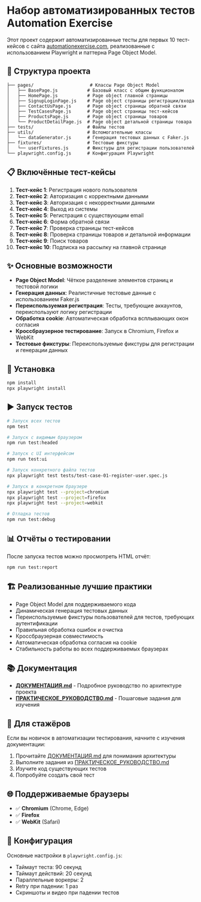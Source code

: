 # Набор автоматизированных тестов Automation Exercise

Этот проект содержит автоматизированные тесты для первых 10 тест-кейсов с сайта [automationexercise.com](https://www.automationexercise.com/test_cases), реализованные с использованием Playwright и паттерна Page Object Model.

## 📁 Структура проекта

```
├── pages/                     # Классы Page Object Model
│   ├── BasePage.js           # Базовый класс с общим функционалом
│   ├── HomePage.js           # Page object главной страницы
│   ├── SignupLoginPage.js    # Page object страницы регистрации/входа
│   ├── ContactUsPage.js      # Page object страницы обратной связи
│   ├── TestCasesPage.js      # Page object страницы тест-кейсов
│   ├── ProductsPage.js       # Page object страницы товаров
│   └── ProductDetailPage.js  # Page object детальной страницы товара
├── tests/                    # Файлы тестов
├── utils/                    # Вспомогательные классы
│   └── dataGenerator.js      # Генерация тестовых данных с Faker.js
├── fixtures/                 # Тестовые фикстуры
│   └── userFixtures.js       # Фикстуры для регистрации пользователей
└── playwright.config.js      # Конфигурация Playwright
```

## 📋 Включённые тест-кейсы

1. **Тест-кейс 1**: Регистрация нового пользователя
2. **Тест-кейс 2**: Авторизация с корректными данными
3. **Тест-кейс 3**: Авторизация с некорректными данными
4. **Тест-кейс 4**: Выход из системы
5. **Тест-кейс 5**: Регистрация с существующим email
6. **Тест-кейс 6**: Форма обратной связи
7. **Тест-кейс 7**: Проверка страницы тест-кейсов
8. **Тест-кейс 8**: Проверка страницы товаров и детальной информации
9. **Тест-кейс 9**: Поиск товаров
10. **Тест-кейс 10**: Подписка на рассылку на главной странице

## ✨ Основные возможности

- **Page Object Model**: Чёткое разделение элементов страниц и тестовой логики
- **Генерация данных**: Реалистичные тестовые данные с использованием Faker.js
- **Переиспользуемая регистрация**: Тесты, требующие аккаунтов, переиспользуют логику регистрации
- **Обработка cookie**: Автоматическая обработка всплывающих окон согласия
- **Кроссбраузерное тестирование**: Запуск в Chromium, Firefox и WebKit
- **Тестовые фикстуры**: Переиспользуемые фикстуры для регистрации и генерации данных

## 🚀 Установка

```bash
npm install
npx playwright install
```

## ▶️ Запуск тестов

```bash
# Запуск всех тестов
npm test

# Запуск с видимым браузером
npm run test:headed

# Запуск с UI интерфейсом
npm run test:ui

# Запуск конкретного файла тестов
npx playwright test tests/test-case-01-register-user.spec.js

# Запуск в конкретном браузере
npx playwright test --project=chromium
npx playwright test --project=firefox
npx playwright test --project=webkit

# Отладка тестов
npm run test:debug
```

## 📊 Отчёты о тестировании

После запуска тестов можно просмотреть HTML отчёт:

```bash
npm run test:report
```

## 🏗️ Реализованные лучшие практики

- Page Object Model для поддерживаемого кода
- Динамическая генерация тестовых данных
- Переиспользуемые фикстуры пользователей для тестов, требующих аутентификации
- Правильная обработка ошибок и очистка
- Кроссбраузерная совместимость
- Автоматическая обработка согласия на cookie
- Стабильность работы во всех поддерживаемых браузерах

## 📚 Документация

- **[ДОКУМЕНТАЦИЯ.md](./ДОКУМЕНТАЦИЯ.md)** - Подробное руководство по архитектуре проекта
- **[ПРАКТИЧЕСКОЕ_РУКОВОДСТВО.md](./ПРАКТИЧЕСКОЕ_РУКОВОДСТВО.md)** - Пошаговые задания для изучения

## 🎯 Для стажёров

Если вы новичок в автоматизации тестирования, начните с изучения документации:

1. Прочитайте [ДОКУМЕНТАЦИЯ.md](./ДОКУМЕНТАЦИЯ.md) для понимания архитектуры
2. Выполните задания из [ПРАКТИЧЕСКОЕ_РУКОВОДСТВО.md](./ПРАКТИЧЕСКОЕ_РУКОВОДСТВО.md)
3. Изучите код существующих тестов
4. Попробуйте создать свой тест

## 🌐 Поддерживаемые браузеры

- ✅ **Chromium** (Chrome, Edge)
- ✅ **Firefox**
- ✅ **WebKit** (Safari)

## 🔧 Конфигурация

Основные настройки в `playwright.config.js`:
- Таймаут теста: 90 секунд
- Таймаут действий: 20 секунд
- Параллельные воркеры: 2
- Retry при падении: 1 раз
- Скриншоты и видео при падении тестов